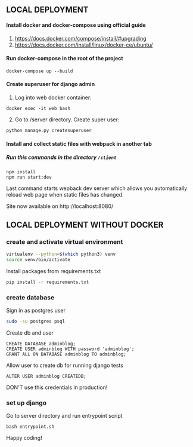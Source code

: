 ## LOCAL DEPLOYMENT

#### Install docker and docker-compose using official guide

1. https://docs.docker.com/compose/install/#upgrading
2. https://docs.docker.com/install/linux/docker-ce/ubuntu/

#### Run docker-compose in the root of the project

```
docker-compose up --build
```
#### Create superuser for django admin
1. Log into web docker container:
``` 
docker exec -it web bash
```
2. Go to /server directory. Create super user:
```
python manage.py createsuperuser
```

#### Install and collect static files with webpack in another tab
##### Run this commands in the directory `/client` 
```
npm install
npm run start:dev
```
Last command starts wepback dev server which allows you automatically reload web page when static files has changed.

Site now available on http://localhost:8080/
## LOCAL DEPLOYMENT WITHOUT DOCKER
### create and activate virtual environment
```bash
virtualenv --python=$(which python3) venv
source venv/bin/activate
```
Install packages from requirements.txt
```bash
pip install -r requirements.txt
```

### create database

Sign in as postgres user
```bash
sudo -su postgres psql
```
Create db and user
```
CREATE DATABASE adminblog;
CREATE USER adminblog WITH password 'adminblog';
GRANT ALL ON DATABASE adminblog TO adminblog;
```
Allow user to create db for running django tests

```
ALTER USER adminblog CREATEDB;
```
DON'T use this credentials in production!

### set up django
Go to server directory and run entrypoint script
```
bash entrypoint.sh
```
Happy coding!
